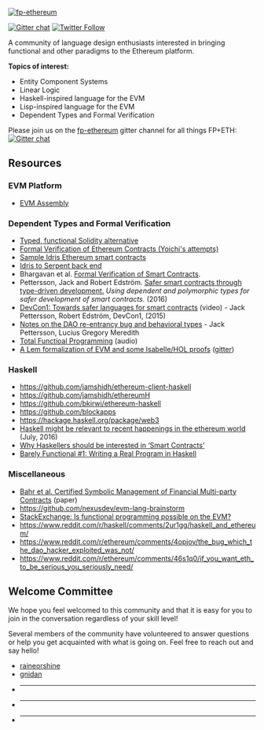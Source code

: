 [![fp-ethereum](https://avatars3.githubusercontent.com/u/25349835?v=3&s=200)]()

[![Gitter chat](https://badges.gitter.im/fp-ethereum/fp-ethereum.png)](https://gitter.im/fp-ethereum/Lobby)
[![Twitter Follow](https://img.shields.io/twitter/follow/fpethereum.svg?style=social&label=Follow)](https://twitter.com/fpethereum)

A community of language design enthusiasts interested in bringing functional and other paradigms to the Ethereum platform.

**Topics of interest:**

- Entity Component Systems
- Linear Logic
- Haskell-inspired language for the EVM
- Lisp-inspired language for the EVM
- Dependent Types and Formal Verification

Please join us on the [fp-ethereum](https://gitter.im/fp-ethereum/Lobby) gitter channel for all things FP+ETH: [![Gitter chat](https://badges.gitter.im/fp-ethereum/fp-ethereum.png)](https://gitter.im/fp-ethereum/Lobby)

## Resources

### EVM Platform

- [EVM Assembly](https://solidity.readthedocs.io/en/develop/assembly.html)

### Dependent Types and Formal Verification

- [Typed, functional Solidity alternative](https://github.com/raineorshine/functional-solidity-language)
- [Formal Verification of Ethereum Contracts (Yoichi's attempts)](https://github.com/pirapira/ethereum-formal-verification-overview)
- [Sample Idris Ethereum smart contracts](https://github.com/vindaloo-thesis/examples)
- [Idris to Serpent back end](https://github.com/vindaloo-thesis/idris-se)
- Bhargavan et al. [Formal Verification of Smart Contracts](http://www.cs.umd.edu/~aseem/solidetherplas.pdf).
- Pettersson, Jack and Robert Edström. [Safer smart contracts through type-driven
development.](http://publications.lib.chalmers.se/records/fulltext/234939/234939.pdf) *Using dependent and polymorphic types for safer development
of smart contracts.* (2016)
- [DevCon1: Towards safer languages for smart contracts](https://www.youtube.com/watch?v=H2uwUdzVD9I) (video) - Jack Pettersson, Robert Edström, DevCon1, (2015)
- [Notes on the DAO re-entrancy bug and behavioral types](https://docs.google.com/document/d/1sGlObhGhoEizBXC30Ww4h1KHKGkmcy4NiCKitIBqiUg/edit#heading=h.gm4egb3ql9ps) - Jack Pettersson, Lucius Gregory Meredith
- [Total Functioal Programming](https://oktahedron.diskordia.org/?podcast=oh002-total-functional-programming) (audio)
- [A Lem formalization of EVM and some Isabelle/HOL proofs](https://github.com/pirapira/eth-isabelle) ([gitter](https://gitter.im/ethereum/formal-methods))

### Haskell

- https://github.com/jamshidh/ethereum-client-haskell
- https://github.com/jamshidh/ethereumH
- https://github.com/bkirwi/ethereum-haskell
- https://github.com/blockapps
- https://hackage.haskell.org/package/web3
- [Haskell might be relevant to recent happenings in the ethereum world](https://www.youtube.com/watch?v=C8VI8QYoBSU) (July, 2016)
- [Why Haskellers should be interested in ‘Smart Contracts’](http://www.stephendiehl.com/posts/smart_contracts.html)
- [Barely Functional #1: Writing a Real Program in Haskell](http://ben.kirw.in/2014/06/24/barely-functional-1-rlp/)

### Miscellaneous

- [Bahr et al. Certified Symbolic Management of Financial Multi-party Contracts](http://hiperfit.dk/pdf/icfp15-contracts-final.pdf) (paper)
- https://github.com/nexusdev/evm-lang-brainstorm
- [StackExchange: Is functional programming possible on the EVM?](http://ethereum.stackexchange.com/questions/3443/is-functional-programming-possible-on-the-evm)
- https://www.reddit.com/r/haskell/comments/2ur1gg/haskell_and_ethereum/
- https://www.reddit.com/r/ethereum/comments/4opjov/the_bug_which_the_dao_hacker_exploited_was_not/
- https://www.reddit.com/r/ethereum/comments/46s1q0/if_you_want_eth_to_be_serious_you_seriously_need/

## Welcome Committee

We hope you feel welcomed to this community and that it is easy for you to join in the conversation regardless of your skill level!

Several members of the community have volunteered to answer questions or help you get acquainted with what is going on. Feel free to reach out and say hello!

- [raineorshine](https://github.com/raineorshine)
- [gnidan](https://github.com/gnidan)
- _________
- _________
- _________

